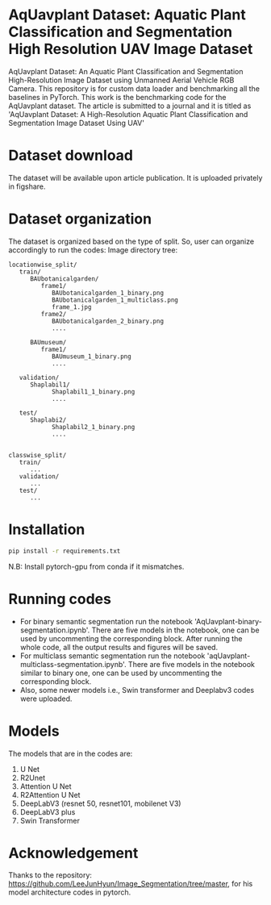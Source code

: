 # AqUavplant Dataset: Aquatic Plant Classification and Segmentation High Resolution UAV Image Dataset
AqUavplant Dataset: An Aquatic Plant Classification and Segmentation High-Resolution Image Dataset using Unmanned Aerial Vehicle RGB Camera. This repository is for custom data loader and benchmarking all the baselines in PyTorch.
This work is the benchmarking code for the AqUavplant dataset. The article is submitted to a journal and it is titled as 'AqUavplant Dataset: A High-Resolution Aquatic Plant Classification and Segmentation Image Dataset Using UAV'

# Dataset download
The dataset will be available upon article publication. It is uploaded privately in figshare.

# Dataset organization

The dataset is organized based on the type of split. So, user can organize accordingly to run the codes: 
Image directory tree:
```
locationwise_split/
   train/
      BAUbotanicalgarden/
         frame1/
            BAUbotanicalgarden_1_binary.png
            BAUbotanicalgarden_1_multiclass.png
            frame_1.jpg
         frame2/
            BAUbotanicalgarden_2_binary.png
            ....

      BAUmuseum/
         frame1/
            BAUmuseum_1_binary.png
            ....

   validation/
      Shaplabil1/
            Shaplabil1_1_binary.png
            ....

   test/
      Shaplabi2/
            Shaplabil2_1_binary.png
            ....


classwise_split/
   train/
      ...
   validation/
      ...
   test/
      ...

```

# Installation
   ```bash
   pip install -r requirements.txt
   ``` 
N.B: Install pytorch-gpu from conda if it mismatches.

# Running codes
* For binary semantic segmentation run the notebook 'AqUavplant-binary-segmentation.ipynb'. There are five models in the notebook, one can be used by uncommenting the corresponding block. After running the whole code, all the output results and figures will be saved.
* For multiclass semantic segmentation run the notebook 'aqUavplant-multiclass-segmentation.ipynb'. There are five models in the notebook similar to binary one, one can be used by uncommenting the corresponding block.
* Also, some newer models i.e., Swin transformer and Deeplabv3 codes were uploaded.

# Models 
The models that are in the codes are:
1. U Net
2. R2Unet
3. Attention U Net
4. R2Attention U Net
5. DeepLabV3 (resnet 50, resnet101, mobilenet V3)
6. DeepLabV3 plus
7. Swin Transformer


# Acknowledgement
Thanks to the repository: https://github.com/LeeJunHyun/Image_Segmentation/tree/master, for his model architecture codes in pytorch.

